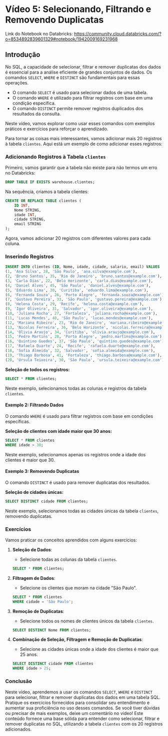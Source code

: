 # Vídeo 5: Selecionando, Filtrando e Removendo Duplicatas

Link do Notebook no Databricks: https://community.cloud.databricks.com/?o=8534892839601329#notebook/1942009169231968

## Introdução

No SQL, a capacidade de selecionar, filtrar e remover duplicatas dos dados é essencial para a análise eficiente de grandes conjuntos de dados. Os comandos `SELECT`, `WHERE` e `DISTINCT` são fundamentais para essas operações. 

- O comando `SELECT` é usado para selecionar dados de uma tabela.
- O comando `WHERE` é utilizado para filtrar registros com base em uma condição específica.
- O comando `DISTINCT` permite remover registros duplicados dos resultados da consulta.

Neste vídeo, vamos explorar como usar esses comandos com exemplos práticos e exercícios para reforçar o aprendizado.

Para tornar as coisas mais interessantes, vamos adicionar mais 20 registros à tabela `clientes`. Aqui está um exemplo de como adicionar esses registros:

### Adicionando Registros à Tabela `clientes`

Primeiro, vamos garantir que a tabela não existe para não termos um erro no Databricks:

```sql
DROP TABLE IF EXISTS warehouse.clientes;
```

Na sequência, criamos a tabela clientes:

```sql
CREATE OR REPLACE TABLE clientes (
    ID INT,
    Nome STRING,
    idade INT,
    cidade STRING,
    email STRING
);
```

Agora, vamos adicionar 20 registros com diferentes valores para cada coluna.

### Inserindo Registros

```sql
INSERT INTO clientes (ID, Nome, idade, cidade, salario, email) VALUES
(1, 'Ana Silva', 28, 'São Paulo', 'ana.silva@example.com'),
(2, 'Bruno Santos', 35, 'Rio de Janeiro', 'bruno.santos@example.com'),
(3, 'Carla Dias', 22, 'Belo Horizonte', 'carla.dias@example.com'),
(4, 'Daniel Alves', 45, 'São Paulo', 'daniel.alves@example.com'),
(5, 'Eduardo Lima', 30, 'Curitiba', 'eduardo.lima@example.com'),
(6, 'Fernanda Souza', 26, 'Porto Alegre', 'fernanda.souza@example.com'),
(7, 'Gustavo Pereira', 33, 'São Paulo', 'gustavo.pereira@example.com'),
(8, 'Helena Costa', 29, 'Recife', 'helena.costa@example.com'),
(9, 'Igor Oliveira', 31, 'Salvador', 'igor.oliveira@example.com'),
(10, 'Juliana Rocha', 27, 'Fortaleza', 'juliana.rocha@example.com'),
(11, 'Lucas Mendes', 40, 'São Paulo', 'lucas.mendes@example.com'),
(12, 'Mariana Ribeiro', 23, 'Rio de Janeiro', 'mariana.ribeiro@example.com'),
(13, 'Nicolas Ferreira', 36, 'Belo Horizonte', 'nicolas.ferreira@example.com'),
(14, 'Olivia Araujo', 34, 'Curitiba', 'olivia.araujo@example.com'),
(15, 'Pedro Martins', 28, 'Porto Alegre', 'pedro.martins@example.com'),
(16, 'Quintino Guedes', 37, 'São Paulo', 'quintino.guedes@example.com'),
(17, 'Rafaela Duarte', 24, 'Recife', 'rafaela.duarte@example.com'),
(18, 'Sofia Almeida', 32, 'Salvador', 'sofia.almeida@example.com'),
(19, 'Thiago Barbosa', 41, 'Fortaleza', 'thiago.barbosa@example.com'),
(20, 'Ursula Teixeira', 30, 'São Paulo', 'ursula.teixeira@example.com');
```

**Seleção de todos os registros:**

```sql
SELECT * FROM clientes;
```

Neste exemplo, selecionamos todas as colunas e registros da tabela `clientes`.

#### Exemplo 2: Filtrando Dados

O comando `WHERE` é usado para filtrar registros com base em condições específicas.

**Seleção de clientes com idade maior que 30 anos:**

```sql
SELECT * FROM clientes
WHERE idade > 30;
```

Neste exemplo, selecionamos apenas os registros onde a idade dos clientes é maior que 30.

#### Exemplo 3: Removendo Duplicatas

O comando `DISTINCT` é usado para remover duplicatas dos resultados.

**Seleção de cidades únicas:**

```sql
SELECT DISTINCT cidade FROM clientes;
```

Neste exemplo, selecionamos todas as cidades únicas da tabela `clientes`, removendo duplicatas.

### Exercícios

Vamos praticar os conceitos aprendidos com alguns exercícios:

1. **Seleção de Dados**:
   - Selecione todas as colunas da tabela `clientes`.

   ```sql
   SELECT * FROM clientes;
   ```

2. **Filtragem de Dados**:
   - Selecione os clientes que moram na cidade "São Paulo".

   ```sql
   SELECT * FROM clientes
   WHERE cidade = 'São Paulo';
   ```

3. **Remoção de Duplicatas**:
   - Selecione todos os nomes de clientes únicos da tabela `clientes`.

   ```sql
   SELECT DISTINCT Nome FROM clientes;
   ```

4. **Combinação de Seleção, Filtragem e Remoção de Duplicatas**:
   - Selecione as cidades únicas onde a idade dos clientes é maior que 25 anos.

   ```sql
   SELECT DISTINCT cidade FROM clientes
   WHERE idade > 25;
   ```

### Conclusão

Neste vídeo, aprendemos a usar os comandos `SELECT`, `WHERE` e `DISTINCT` para selecionar, filtrar e remover duplicatas dos dados em uma tabela SQL. Pratique os exercícios fornecidos para consolidar seu entendimento e aumentar sua proficiência no uso desses comandos. Se você tiver dúvidas ou precisar de mais exemplos, deixe um comentário no vídeo!
Este conteúdo fornece uma base sólida para entender como selecionar, filtrar e remover duplicatas no SQL, utilizando a tabela `clientes` com os 20 registros adicionados.
